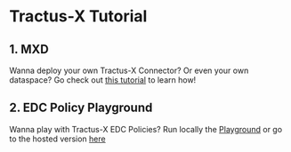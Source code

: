 # Tractus-X Tutorial

## 1. MXD

Wanna deploy your own Tractus-X Connector? Or even your own dataspace? Go check out
[this tutorial](mxd/README.md) to learn how!


## 2. EDC Policy Playground

Wanna play with Tractus-X EDC Policies? Run locally the [Playground](edc-policy-playground/README.md) or
go to the hosted version [here](https://eclipse-tractusx.github.io/tutorial-resources/policy-playground)
